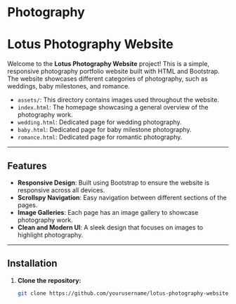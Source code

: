 # Photography
# Lotus Photography Website

Welcome to the **Lotus Photography Website** project! This is a simple, responsive photography portfolio website built with HTML and Bootstrap. The website showcases different categories of photography, such as weddings, baby milestones, and romance. 

- `assets/`: This directory contains images used throughout the website.
- `index.html`: The homepage showcasing a general overview of the photography work.
- `wedding.html`: Dedicated page for wedding photography.
- `baby.html`: Dedicated page for baby milestone photography.
- `romance.html`: Dedicated page for romantic photography.

---

## Features

- **Responsive Design**: Built using Bootstrap to ensure the website is responsive across all devices.
- **Scrollspy Navigation**: Easy navigation between different sections of the pages.
- **Image Galleries**: Each page has an image gallery to showcase photography work.
- **Clean and Modern UI**: A sleek design that focuses on images to highlight photography.

---

## Installation

1. **Clone the repository:**

   ```bash
   git clone https://github.com/yourusername/lotus-photography-website.git
